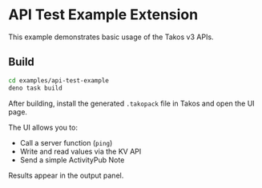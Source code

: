 # API Test Example Extension

This example demonstrates basic usage of the Takos v3 APIs.

## Build

```bash
cd examples/api-test-example
deno task build
```

After building, install the generated `.takopack` file in Takos and open the UI page.

The UI allows you to:

- Call a server function (`ping`)
- Write and read values via the KV API
- Send a simple ActivityPub Note

Results appear in the output panel.
